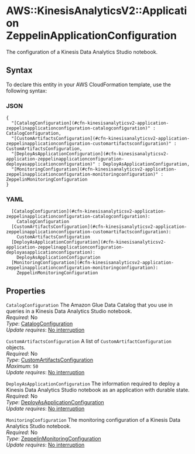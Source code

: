 # AWS::KinesisAnalyticsV2::Application ZeppelinApplicationConfiguration<a name="aws-properties-kinesisanalyticsv2-application-zeppelinapplicationconfiguration"></a>

The configuration of a Kinesis Data Analytics Studio notebook\.

## Syntax<a name="aws-properties-kinesisanalyticsv2-application-zeppelinapplicationconfiguration-syntax"></a>

To declare this entity in your AWS CloudFormation template, use the following syntax:

### JSON<a name="aws-properties-kinesisanalyticsv2-application-zeppelinapplicationconfiguration-syntax.json"></a>

```
{
  "[CatalogConfiguration](#cfn-kinesisanalyticsv2-application-zeppelinapplicationconfiguration-catalogconfiguration)" : CatalogConfiguration,
  "[CustomArtifactsConfiguration](#cfn-kinesisanalyticsv2-application-zeppelinapplicationconfiguration-customartifactsconfiguration)" : CustomArtifactsConfiguration,
  "[DeployAsApplicationConfiguration](#cfn-kinesisanalyticsv2-application-zeppelinapplicationconfiguration-deployasapplicationconfiguration)" : DeployAsApplicationConfiguration,
  "[MonitoringConfiguration](#cfn-kinesisanalyticsv2-application-zeppelinapplicationconfiguration-monitoringconfiguration)" : ZeppelinMonitoringConfiguration
}
```

### YAML<a name="aws-properties-kinesisanalyticsv2-application-zeppelinapplicationconfiguration-syntax.yaml"></a>

```
  [CatalogConfiguration](#cfn-kinesisanalyticsv2-application-zeppelinapplicationconfiguration-catalogconfiguration): 
    CatalogConfiguration
  [CustomArtifactsConfiguration](#cfn-kinesisanalyticsv2-application-zeppelinapplicationconfiguration-customartifactsconfiguration): 
    CustomArtifactsConfiguration
  [DeployAsApplicationConfiguration](#cfn-kinesisanalyticsv2-application-zeppelinapplicationconfiguration-deployasapplicationconfiguration): 
    DeployAsApplicationConfiguration
  [MonitoringConfiguration](#cfn-kinesisanalyticsv2-application-zeppelinapplicationconfiguration-monitoringconfiguration): 
    ZeppelinMonitoringConfiguration
```

## Properties<a name="aws-properties-kinesisanalyticsv2-application-zeppelinapplicationconfiguration-properties"></a>

`CatalogConfiguration`  <a name="cfn-kinesisanalyticsv2-application-zeppelinapplicationconfiguration-catalogconfiguration"></a>
The Amazon Glue Data Catalog that you use in queries in a Kinesis Data Analytics Studio notebook\.  
*Required*: No  
*Type*: [CatalogConfiguration](aws-properties-kinesisanalyticsv2-application-catalogconfiguration.md)  
*Update requires*: [No interruption](https://docs.aws.amazon.com/AWSCloudFormation/latest/UserGuide/using-cfn-updating-stacks-update-behaviors.html#update-no-interrupt)

`CustomArtifactsConfiguration`  <a name="cfn-kinesisanalyticsv2-application-zeppelinapplicationconfiguration-customartifactsconfiguration"></a>
A list of `CustomArtifactConfiguration` objects\.  
*Required*: No  
*Type*: [CustomArtifactsConfiguration](aws-properties-kinesisanalyticsv2-application-customartifactsconfiguration.md)  
*Maximum*: `50`  
*Update requires*: [No interruption](https://docs.aws.amazon.com/AWSCloudFormation/latest/UserGuide/using-cfn-updating-stacks-update-behaviors.html#update-no-interrupt)

`DeployAsApplicationConfiguration`  <a name="cfn-kinesisanalyticsv2-application-zeppelinapplicationconfiguration-deployasapplicationconfiguration"></a>
The information required to deploy a Kinesis Data Analytics Studio notebook as an application with durable state\.  
*Required*: No  
*Type*: [DeployAsApplicationConfiguration](aws-properties-kinesisanalyticsv2-application-deployasapplicationconfiguration.md)  
*Update requires*: [No interruption](https://docs.aws.amazon.com/AWSCloudFormation/latest/UserGuide/using-cfn-updating-stacks-update-behaviors.html#update-no-interrupt)

`MonitoringConfiguration`  <a name="cfn-kinesisanalyticsv2-application-zeppelinapplicationconfiguration-monitoringconfiguration"></a>
The monitoring configuration of a Kinesis Data Analytics Studio notebook\.  
*Required*: No  
*Type*: [ZeppelinMonitoringConfiguration](aws-properties-kinesisanalyticsv2-application-zeppelinmonitoringconfiguration.md)  
*Update requires*: [No interruption](https://docs.aws.amazon.com/AWSCloudFormation/latest/UserGuide/using-cfn-updating-stacks-update-behaviors.html#update-no-interrupt)